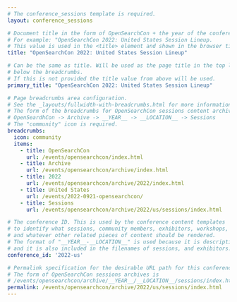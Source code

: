 ```yaml
---
# The conference_sessions template is required.
layout: conference_sessions

# Document title in the form of OpenSearchCon + the year of the conference: + the location + Session Lineup
# For example: "OpenSearchCon 2022: United States Session Lineup.
# This value is used in the <title> element and shown in the browser title bar.
title: "OpenSearchCon 2022: United States Session Lineup"

# Can be the same as title. Will be used as the page title in the top level <h1> element
# below the breadcrumbs.
# If this is not provided the title value from above will be used.
primary_title: "OpenSearchCon 2022: United States Session Lineup"

# Page breadcrumbs area configuration.
# See the _layouts/fullwidth-with-breadcrumbs.html for more information on how this is used.
# The form of the breadcrumbs for OpenSearchCon sessions content archival is 
# OpenSeardhCon -> Archive -> __YEAR__ -> __LOCATION__ -> Sessions
# The "community" icon is required.
breadcrumbs:
  icon: community
  items:
    - title: OpenSearchCon
      url: /events/opensearchcon/index.html
    - title: Archive
      url: /events/opensearchcon/archive/index.html
    - title: 2022
      url: /events/opensearchcon/archive/2022/index.html
    - title: United States
      url: /events/2022-0921-opensearchcon/
    - title: Sessions
      url: /events/opensearchcon/archive/2022/us/sessions/index.html

# The conference ID. This is used by the conference content templates
# to identify what sessions, community members, exhibitors, workshops,
# and whatever other related pieces of content should be rendered.
# The format of "__YEAR__-__LOCATION__" is used because it is descriptive,
# and it is also included in the filenames of sessions, and exhibitors.
conference_id: '2022-us'

# Permalink specification for the desirable URL path for this conference archival exhibitors page.
# The form of OpenSearchCon sessions archives is
# /events/opensearchcon/archive/__YEAR__/__LOCATION__/sessions/index.html.
permalink: /events/opensearchcon/archive/2022/us/sessions/index.html
---
```

